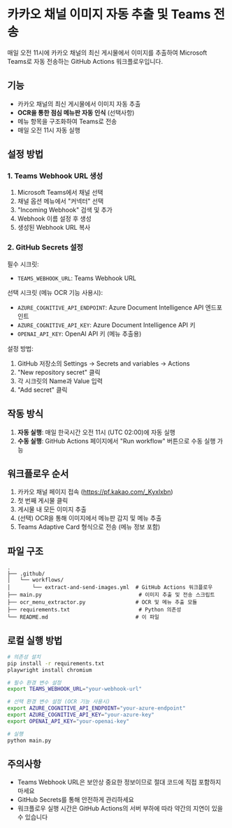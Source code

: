 # 카카오 채널 이미지 자동 추출 및 Teams 전송

매일 오전 11시에 카카오 채널의 최신 게시물에서 이미지를 추출하여 Microsoft Teams로 자동 전송하는 GitHub Actions 워크플로우입니다.

## 기능

- 카카오 채널의 최신 게시물에서 이미지 자동 추출
- **OCR을 통한 점심 메뉴판 자동 인식** (선택사항)
- 메뉴 항목을 구조화하여 Teams로 전송
- 매일 오전 11시 자동 실행

## 설정 방법

### 1. Teams Webhook URL 생성

1. Microsoft Teams에서 채널 선택
2. 채널 옵션 메뉴에서 "커넥터" 선택
3. "Incoming Webhook" 검색 및 추가
4. Webhook 이름 설정 후 생성
5. 생성된 Webhook URL 복사

### 2. GitHub Secrets 설정

필수 시크릿:
- `TEAMS_WEBHOOK_URL`: Teams Webhook URL

선택 시크릿 (메뉴 OCR 기능 사용시):
- `AZURE_COGNITIVE_API_ENDPOINT`: Azure Document Intelligence API 엔드포인트
- `AZURE_COGNITIVE_API_KEY`: Azure Document Intelligence API 키
- `OPENAI_API_KEY`: OpenAI API 키 (메뉴 추출용)

설정 방법:
1. GitHub 저장소의 Settings → Secrets and variables → Actions
2. "New repository secret" 클릭
3. 각 시크릿의 Name과 Value 입력
4. "Add secret" 클릭

## 작동 방식

1. **자동 실행**: 매일 한국시간 오전 11시 (UTC 02:00)에 자동 실행
2. **수동 실행**: GitHub Actions 페이지에서 "Run workflow" 버튼으로 수동 실행 가능

## 워크플로우 순서

1. 카카오 채널 페이지 접속 (https://pf.kakao.com/_Kyxlxbn)
2. 첫 번째 게시물 클릭
3. 게시물 내 모든 이미지 추출
4. (선택) OCR을 통해 이미지에서 메뉴판 감지 및 메뉴 추출
5. Teams Adaptive Card 형식으로 전송 (메뉴 정보 포함)

## 파일 구조

```
.
├── .github/
│   └── workflows/
│       └── extract-and-send-images.yml  # GitHub Actions 워크플로우
├── main.py                               # 이미지 추출 및 전송 스크립트
├── ocr_menu_extractor.py                # OCR 및 메뉴 추출 모듈
├── requirements.txt                      # Python 의존성
└── README.md                            # 이 파일
```

## 로컬 실행 방법

```bash
# 의존성 설치
pip install -r requirements.txt
playwright install chromium

# 필수 환경 변수 설정
export TEAMS_WEBHOOK_URL="your-webhook-url"

# 선택 환경 변수 설정 (OCR 기능 사용시)
export AZURE_COGNITIVE_API_ENDPOINT="your-azure-endpoint"
export AZURE_COGNITIVE_API_KEY="your-azure-key"
export OPENAI_API_KEY="your-openai-key"

# 실행
python main.py
```

## 주의사항

- Teams Webhook URL은 보안상 중요한 정보이므로 절대 코드에 직접 포함하지 마세요
- GitHub Secrets를 통해 안전하게 관리하세요
- 워크플로우 실행 시간은 GitHub Actions의 서버 부하에 따라 약간의 지연이 있을 수 있습니다